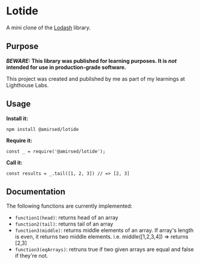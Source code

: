 # Lotide

A mini clone of the [Lodash](https://lodash.com) library.

## Purpose

**_BEWARE:_ This library was published for learning purposes. It is _not_ intended for use in production-grade software.**

This project was created and published by me as part of my learnings at Lighthouse Labs. 

## Usage

**Install it:**

`npm install @amirsed/lotide`

**Require it:**

`const _ = require('@amirsed/lotide');`

**Call it:**

`const results = _.tail([1, 2, 3]) // => [2, 3]`

## Documentation

The following functions are currently implemented:

* `function1(head)`: returns head of an array
* `function2(tail)`: returns tail of an array
* `function3(middle)`: returns middle elements of an array. If array's length is even, it returns two middle elements. i.e. middle([1,2,3,4]) => returns [2,3]
* `function3(eqArrays)`: retruns true if two given arrays are equal and false if they're not.